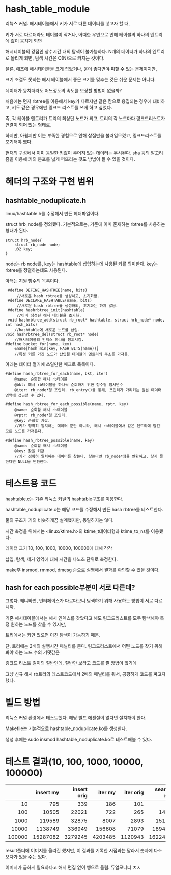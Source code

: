 # hash_table_module

리눅스 커널. 해시테이블에서 키가 서로 다른 데이터를 넣고자 할 때,

키가 서로 다르더라도 테이블이 작거나, 어떠한 우연으로 인해 테이블의 하나의 엔트리에 값이 뭉치게 되면

해시테이블의 강점인 상수시간 내의 탐색이 불가능하다. N개의 데이터가 하나의 엔트리로 몰리게 되면, 탐색 시간은 O(N)으로 커지는 것이다.

물론, 애초에 해시테이블을 크게 잡았거나, 운이 좋다면야 피할 수 있는 문제이지만,

크기 조절도 못하는 해시 테이블에서 좋은 크기를 맞추는 것은 쉬운 문제는 아니다.

데이터가 뭉치더라도 어느정도의 속도를 보장할 방법이 없을까?

처음에는 먼저 rbtree를 이용해서 key가 다르지만 같은 칸으로 응집되는 경우에 대비하고, 키도 같은 경우에만 링크드 리스트를 쓰게 하고 싶었다.

즉, 각 테이블 엔트리가 트리의 최상단 노드가 되고, 트리의 각 노드마다 링크드리스트가 연결이 되어 있는 형태로.

하지만, 아쉽지만 이는 부족한 경험으로 인해 삽질만을 불러일으켰고, 링크드리스트를 포기해야 했다.

현재의 구성에서 이미 동일한 키값이 주어져 있는 데이터는 무시된다. sha 등의 알고리즘을 이용해 키의 분포를 넓게 퍼뜨리는 것도 방법이 될 수 있을 것이다.

# 헤더의 구조와 구현 범위

 ## hashtable_noduplicate.h
 
 linux/hashtable.h를 수정해서 만든 헤더파일이다.
 
 struct hrb_node를 정의했다. 기본적으로는, 기존에 이미 존재하는 rbtree를 사용하는 형태가 된다.
 
    struct hrb_node{
        struct rb_node node;
        u32 key;
    }
 node는 rb node를, key는 hashtable에 삽입하는데 사용된 키를 의미한다. key는 rbtree를 정렬하는데도 사용된다.
 
 아래는 지원 함수의 목록이다.
 
     #define DEFINE_HASHTREE(name, bits)
         //새로운 hash rbtree를 생성하고, 초기화함.
     #define DECLARE_HASHTABLE(name, bits)
         //새로운 hash rbtree를 생성하되, 초기화는 하지 않음.
     #define hashrbtree_init(hashtable)
         //이미 생성된 해시 테이블을 초기화.
     void hashrbtree_add(struct rb_root* hashtable, struct hrb_node* node, int hash_bits)
        //hashtable에 새로운 노드를 삽입.
    void hashrbtree_del(struct rb_root* node)
        //해시테이블의 인덱스 하나를 붕괴시킴.
    #define bucket_for(name, key)
        &name[hash_min(key, HASH_BITS(name))]
        //특정 키를 가진 노드가 삽입될 테이블의 엔트리의 주소를 가져옴.
    
아래는 데이터 열거에 쓰일만한 매크로 목록이다.

    #define hash_rbtree_for_each(name, bkt, iter)
        @name: 순회할 해시 rb테이블
        @bkt: 해시 rb테이블을 하나씩 순회하기 위한 정수형 임시변수
        @iter: rb_node*형 포인터. rb_entry()를 통해, 포인터가 가리키는 원본 데이터 영역에 접근할 수 있다.
    
    #define hash_rbtree_for_each_possible(name, rptr, key)
        @name: 순회할 해시 rb테이블
        @rptr: rb_node*형 포인터.
        @key: 순회할 키값.
        //키가 정확히 일치하는 데이터 뿐만 아니라, 해시 rb테이블에서 같은 엔트리에 담긴 모든 노드를 가져온다.
        
    #define hash_rbtree_possible(name, key)
        @name: 순회할 해시 rb테이블
        @key: 찾을 키값
        //키가 정확히 일치하는 데이터를 찾는다. 찾는다면 rb_node*형을 반환하고, 찾지 못한다면 NULL을 반환한다.
    
# 테스트용 코드

hashtable.c는 기존 리눅스 커널의 hashtable구조를 이용한다.

hashtable_noduplicate.c는 해당 코드를 수정해서 만든 hash rbtree를 테스트한다.

둘의 구조가 거의 비슷하게끔 설계했지만, 동일하지는 않다.

시간 측정을 위해서는 <linux/ktime.h>의 ktime_t데이터형과 ktime_to_ns를 이용했다.

데이터 크기 10, 100, 1000, 10000, 100000에 대해 각각

삽입, 탐색, 제거 영역에 대해 시간을 나노초 단위로 측정한다.

 make후 insmod, rmmod, dmesg 순으로 실행해서 결과를 확인할 수 있을 것이다.

## hash for each possible부분이 서로 다른데?

그렇다. 왜냐하면, 인터페이스가 다르다보니 탐색하기 위해 사용하는 방법이 서로 다르니까.

기존 해시테이블에서는 해시 인덱스를 찾았다고 해도 링크드리스트를 모두 탐색해야 특정 원하는 노드를 찾을 수 있지만,

트리에서는 키만 있으면 이진 탐색이 가능하기 때문.

단, 트리에는 2배의 실행시간 패널티를 준다. 링크드리스트에서 어떤 노드를 찾기 위해 봐야 하는 노드 수의 기댓값은

링크드 리스트 길이의 절반인데, 절반만 보라고 코드를 짤 방법이 없기에

그냥 신규 해시 rb트리의 테스트코드에서 2배의 패널티를 줘서, 공평하게 코드를 짜고자 했다. 

# 빌드 방법

리눅스 커널 환경에서 테스트했다. 해당 빌드 에센셜이 없다면 설치해야 한다.

Makefile는 기본적으로 hashtable_noduplicate.ko를 생성한다.

생성 후에는 sudo insmod hashtable_noduplicate.ko로 테스트해볼 수 있다.

# 테스트 결과(10, 100, 1000, 10000, 100000)

| |insert my|insert orig | iter my | iter orig | search my | search orig | rm my | rm orig-|
|-:|-------:|----------:|---------:|----------:|----------:|------------:|------:|--------:|
|10 | 795 | 339 | 186 | 101 | 84 | 41 | 287 | 119
|100 | 10505 | 22021 | 722 | 265 | 1481 | 1029 | 2944 | 1993
|1000 | 119589 | 32875 | 8007 | 2893 | 15188 | 107371 | 26877 | 17566
|10000 | 1138749 | 336949 | 156608 | 71079 | 189444 | 39221155 | 325607 | 185994
|100000 | 15287082 | 3279245 | 4203485 | 1120943 | 1622483 | 6146005828 | 3885646 | 1910838

result폴더에 이미지를 올리긴 했지만, 이 결과를 기록한 시점과는 달라서 숫자에 다소 오차가 있을 수는 있다.

이미지가 급하게 필요하다고 해서 편집 없이 쌩으로 올림. 듀얼모니터 ㅈㅅ
